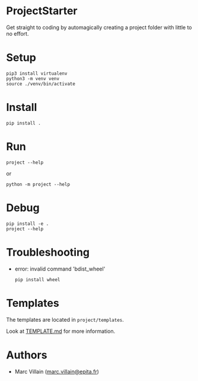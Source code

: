 ProjectStarter
===

Get straight to coding by automagically creating a project folder with little to no effort.

# Setup

```shell script
pip3 install virtualenv
python3 -m venv venv
source ./venv/bin/activate
```

# Install

```shell script
pip install .
```

# Run

```shell script
project --help
```

or

```shell script
python -m project --help
```

# Debug

```shell script
pip install -e .
project --help
```

# Troubleshooting

* error: invalid command 'bdist_wheel'
  ```
  pip install wheel
  ```

# Templates

The templates are located in `project/templates`.

Look at [TEMPLATE.md](TEMPLATE.md) for more information.

# Authors

* Marc Villain (marc.villain@epita.fr)

